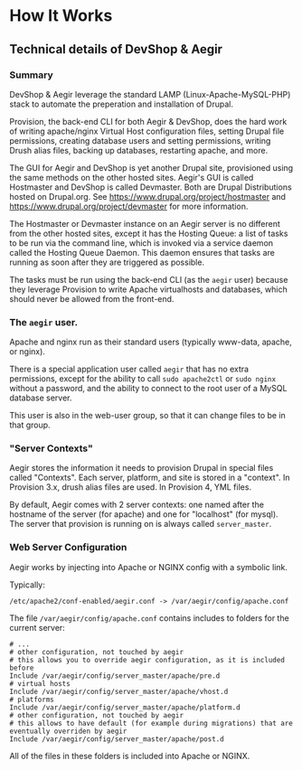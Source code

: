 # How It Works
## Technical details of DevShop & Aegir

### Summary

DevShop & Aegir leverage the standard LAMP (Linux-Apache-MySQL-PHP) stack to automate the preperation and installation of Drupal. 

Provision, the back-end CLI for both Aegir & DevShop, does the hard work of writing apache/nginx Virtual Host configuration files, setting Drupal file permissions, creating database users and setting permissions, writing Drush alias files, backing up databases, restarting apache, and more.

The GUI for Aegir and DevShop is yet another Drupal site, provisioned using the same methods on the other hosted sites. Aegir's GUI is called Hostmaster and DevShop is called Devmaster. Both are Drupal Distributions hosted on Drupal.org. See https://www.drupal.org/project/hostmaster and https://www.drupal.org/project/devmaster for more information.

The Hostmaster or Devmaster instance on an Aegir server is no different from the other hosted sites, except it has the Hosting Queue: a list of tasks to be run via the command line, which is invoked via a service daemon called the Hosting Queue Daemon. This daemon ensures that tasks are running as soon after they are triggered as possible.

The tasks must be run using the back-end CLI (as the `aegir` user) because they leverage Provision to write Apache virtualhosts and databases, which should never be allowed from the front-end.

### The `aegir` user.

Apache and nginx run as their standard users (typically www-data, apache, or nginx).

There is a special application user called `aegir` that has no extra permissions, except for the ability to call `sudo apache2ctl` or `sudo nginx` without a password, and the ability to connect to the root user of a MySQL database server.

This user is also in the web-user group, so that it can change files to be in that group.

### "Server Contexts"

Aegir stores the information it needs to provision Drupal in special files called "Contexts". Each server, platform, and site is stored in a "context". In Provision 3.x, drush alias files are used. In Provision 4, YML files.

By default, Aegir comes with 2 server contexts: one named after the hostname of the server (for apache) and one for "localhost" (for mysql).  The server that provision is running on is always called `server_master`.

### Web Server Configuration

Aegir works by injecting into Apache or NGINX config with a symbolic link.

Typically:

    /etc/apache2/conf-enabled/aegir.conf -> /var/aegir/config/apache.conf

The file `/var/aegir/config/apache.conf` contains includes to folders for the current server:
    
    # ...
    # other configuration, not touched by aegir
    # this allows you to override aegir configuration, as it is included before
    Include /var/aegir/config/server_master/apache/pre.d
    # virtual hosts
    Include /var/aegir/config/server_master/apache/vhost.d
    # platforms
    Include /var/aegir/config/server_master/apache/platform.d
    # other configuration, not touched by aegir
    # this allows to have default (for example during migrations) that are eventually overriden by aegir
    Include /var/aegir/config/server_master/apache/post.d

All of the files in these folders is included into Apache or NGINX.
